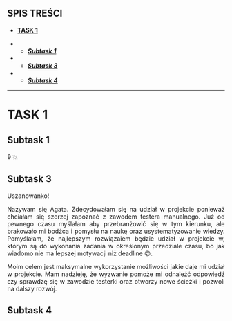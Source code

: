 ## SPIS TREŚCI
* [**TASK 1**](#task-1) 
+ * [**_Subtask 1_**](#subtask-1)
+ * [**_Subtask 3_**](#subtask-3)
+ * [**_Subtask 4_**](#subtask-4)

***

# TASK 1 

## Subtask 1 
  9 💥

## Subtask 3

Uszanowanko!

<div align="justify">Nazywam się Agata. Zdecydowałam się na udział w projekcie ponieważ chciałam się szerzej zapoznać z zawodem testera manualnego. Już od pewnego czasu myślałam aby przebranżowić się w tym kierunku, ale brakowało mi bodźca i pomysłu na naukę oraz usystematyzowanie wiedzy. Pomyślałam, że najlepszym rozwiązaiem będzie udział w projekcie w, którym są do wykonania zadania w określonym przedziale czasu, bo jak wiadomo nie ma lepszej motywacji niż deadline 🙃.

Moim celem jest maksymalne wykorzystanie możliwości jakie daje mi udział w projekcie. Mam nadzieję, że wyzwanie pomoże mi odnaleźć odpowiedź czy sprawdzę się w zawodzie testerki oraz otworzy nowe ścieżki i pozwoli na dalszy rozwój.</div>

## **Subtask 4**


